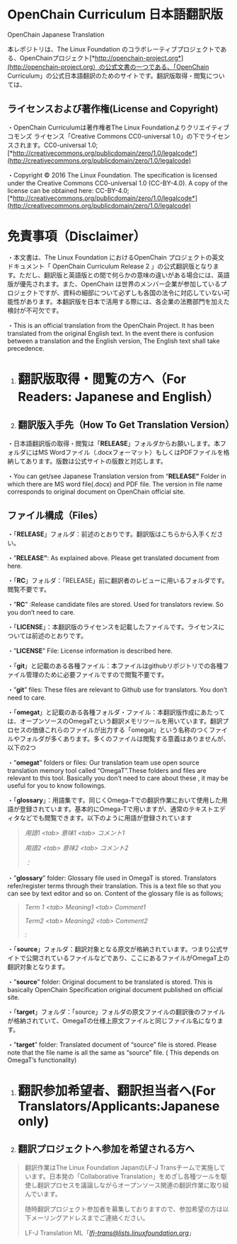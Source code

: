 OpenChain Curriculum 日本語翻訳版
=================================
OpenChain Japanese Translation

本レポジトリは、The Linux Foundation
のコラボレーティブプロジェクトである、OpenChainプロジェクト[*http://openchain-project.org*](http://openchain-project.org）の公式文書の一つである、「OpenChain
Curriculum」の公式日本語翻訳のためのサイトです。翻訳版取得・閲覧については、

ライセンスおよび著作権(License and Copyright)
---------------------------------------------

・OpenChain Curriculumは著作権者The Linux Foundationよりクリエイティブ
コモンズ ライセンス「Creative Commons CC0-universal
1.0」の下でライセンスされます。CC0-universal 1.0;
[*http://creativecommons.org/publicdomain/zero/1.0/legalcode*](http://creativecommons.org/publicdomain/zero/1.0/legalcode)

・Copyright © 2016 The Linux Foundation. The specification is licensed
under the Creative Commons CC0-universal 1.0 (CC-BY-4.0). A copy of the
license can be obtained here: CC-BY-4.0;
[*http://creativecommons.org/publicdomain/zero/1.0/legalcode*](http://creativecommons.org/publicdomain/zero/1.0/legalcode)

免責事項（Disclaimer）
======================

・本文書は、The Linux Foundation におけるOpenChain
プロジェクトの英文ドキュメント「 OpenChain Curriculum Release 2
」の公式翻訳版となります。ただし、翻訳版と英語版との間で何らかの意味の違いがある場合には、英語版が優先されます。また、OpenChain
は世界のメンバー企業が参加しているプロジェクトですが、資料の細部について必ずしも各国の法令に対応していない可能性があります。本翻訳版を日本で活用する際には、各企業の法務部門を加えた検討が不可欠です。

・This is an official translation from the OpenChain Project. It has
been translated from the original English text. In the event there is
confusion between a translation and the English version, The English
text shall take precedence.

1.  翻訳版取得・閲覧の方へ（For Readers: Japanese and English）
    ===========================================================

2.  翻訳版入手先（How To Get Translation Version）
    ----------------------------------------------

・日本語翻訳版の取得・閲覧は「**RELEASE**」フォルダからお願いします。本フォルダにはMS
Wordファイル（.docxフォーマット）もしくはPDFファイルを格納してあります。版数は公式サイトの版数と対応します。

・You can get/see Japanese Translation version from “**RELEASE”** Folder
in which there are MS word file(.docx) and PDF file. The version in file
name corresponds to original document on OpenChain official site.

ファイル構成（Files）
---------------------

・「**RELEASE**」フォルダ：前述のとおりです。翻訳版はこちらから入手ください。

・”**RELEASE”**: As explained above. Please get translated document from
here.

・「**RC**」フォルダ：「RELEASE」前に翻訳者のレビューに用いるフォルダです。閲覧不要です。

・”**RC**” :Release candidate files are stored. Used for translators
review. So you don’t need to care.

・「**LICENSE**」：本翻訳版のライセンスを記載したファイルです。ライセンスについては前述のとおりです。

・”**LICENSE**” File: License information is described here.

・「**git**」と記載のある各種ファイル：本ファイルはgithubリポジトリでの各種ファイル管理のために必要ファイルですので閲覧不要です。

・”**git**” files: These files are relevant to Github use for
translators. You don’t need to care.

・「**omegat**」と記載のある各種フォルダ・ファイル：本翻訳版作成にあたっては、オープンソースのOmegaTという翻訳メモリツールを用いています。翻訳プロセスの価値これらのファイルが出力する「omegat」という名称のつくファイルやフォルダが多くあります。多くのファイルは閲覧する意義はありませんが、以下の2つ

・”**omegat**” folders or files: Our translation team use open source
translation memory tool called “OmegaT”.These folders and files are
relevant to this tool. Basically you don’t need to care about these , it
may be useful for you to know followings.

・「**glossary**」：用語集です。同じくOmega-Tでの翻訳作業において使用した用語が登録されています。基本的にOmega-Tで用いますが、通常のテキストエディタなどでも閲覧できます。以下のように用語が登録されています

> *用語1 &lt;tab&gt; 意味1 &lt;tab&gt; コメント1*
>
> *用語2 &lt;tab&gt; 意味2 &lt;tab&gt; コメント2*
>
> *：*

・”**glossary**” folder: Glossary file used in OmegaT is stored.
Translators refer/register terms through their translation. This is a
text file so that you can see by text editor and so on. Content of the
glossary file is as follows;

> *Term 1 &lt;tab&gt; Meaning1 &lt;tab&gt; Comment1*
>
> *Term2 &lt;tab&gt; Meaning2 &lt;tab&gt; Comment2*
>
> *:*

・「**source**」フォルダ：翻訳対象となる原文が格納されています。つまり公式サイトで公開されているファイルなどであり、ここにあるファイルがOmegaT上の翻訳対象となります。

・”**source**” folder: Original document to be translated is stored.
This is basically OpenChain Specification original document published on
official site.

・「**target**」フォルダ：「source」フォルダの原文ファイルの翻訳後のファイルが格納されていて、OmegaTの仕様上原文ファイルと同じファイル名になります。

・”**target**” folder: Translated document of “source” file is stored.
Please note that the file name is all the same as “source” file. ( This
depends on OmegaT’s functionality)

1.  翻訳参加希望者、翻訳担当者へ(For Translators/Applicants:Japanese only)
    ======================================================================

2.  翻訳プロジェクトへ参加を希望される方へ
    --------------------------------------

> 翻訳作業はThe Linux Foundation JapanのLF-J
> Transチームで実施しています。日本発の「Collaborative
> Translation」をめざし各種ツールを駆使し翻訳プロセスを議論しながらオープンソース関連の翻訳作業に取り組んでいます。
>
> 随時翻訳プロジェクト参加者を募集しておりますので、参加希望の方は以下メーリングアドレスまでご連絡ください。
>
> LF-J Translation
> ML「[*lfj-trans@lists.linuxfoundation.org*](mailto:lfj-trans@lists.linuxfoundation.org)」
